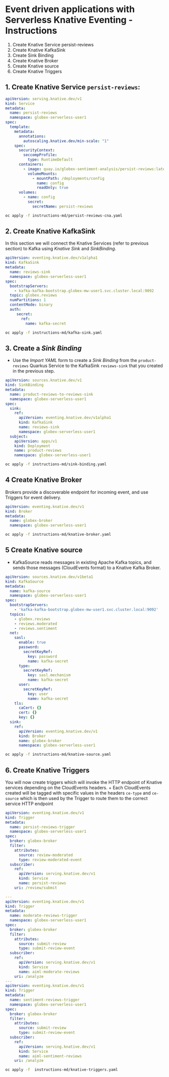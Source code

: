 # Event driven applications with Serverless Knative Eventing - Instructions

1. Create Knative Service persist-reviews
2. Create Knative KafkaSink
3. Create Sink Binding
4. Create Knative Broker
5. Create Knative source
6. Create Knative Triggers

## 1. Create Knative Service `persist-reviews`: 

```yaml
apiVersion: serving.knative.dev/v1
kind: Service
metadata:
  name: persist-reviews
  namespace: globex-serverless-user1
spec:
  template:
    metadata:
      annotations:
        autoscaling.knative.dev/min-scale: "1"
    spec:
      securityContext:
        seccompProfile:
          type: RuntimeDefault
      containers:
        - image: quay.io/globex-sentiment-analysis/persist-reviews:latest
          volumeMounts:
            - mountPath: /deployments/config
              name: config
              readOnly: true
      volumes:
        - name: config
          secret:
            secretName: persist-reviews            
```

```sh
oc apply -f instructions-md/persist-reviews-cna.yaml
```


## 2. Create Knative KafkaSink

In this section we will connect the Knative Services (refer to previous section) to Kafka using *Knative Sink* and *SinkBinding*. 

```yaml
apiVersion: eventing.knative.dev/v1alpha1
kind: KafkaSink
metadata:
  name: reviews-sink
  namespace: globex-serverless-user1
spec:
  bootstrapServers:
    - kafka-kafka-bootstrap.globex-mw-user1.svc.cluster.local:9092
  topic: globex.reviews
  numPartitions: 1
  contentMode: binary
  auth:
     secret:
       ref:
         name: kafka-secret

```

```sh
oc apply -f instructions-md/kafka-sink.yaml
```


## 3. Create a *Sink Binding*

* Use the *Import YAML* form to create a *Sink Binding* from the `product-reviews` Quarkus Service to the KafkaSink `reviews-sink` that you created in the previous step.

```yaml
apiVersion: sources.knative.dev/v1
kind: SinkBinding
metadata:
  name: product-reviews-to-reviews-sink
  namespace: globex-serverless-user1
spec:
  sink:
    ref:
      apiVersion: eventing.knative.dev/v1alpha1
      kind: KafkaSink
      name: reviews-sink
      namespace: globex-serverless-user1
  subject:
    apiVersion: apps/v1
    kind: Deployment
    name: product-reviews
    namespace: globex-serverless-user1
````

```sh
oc apply -f instructions-md/sink-binding.yaml
```

## 4 Create Knative Broker
Brokers provide a discoverable endpoint for incoming event, and use Triggers for event delivery. 

```yaml
apiVersion: eventing.knative.dev/v1
kind: Broker
metadata:
  name: globex-broker
  namespace: globex-serverless-user1
```

```sh
oc apply -f instructions-md/knative-broker.yaml
```



## 5 Create Knative source
* KafkaSource reads messages in existing Apache Kafka topics, and sends those messages (CloudEvents format) to a Knative Kafka Broker.

```yaml
apiVersion: sources.knative.dev/v1beta1
kind: KafkaSource
metadata:
  name: kafka-source
  namespace: globex-serverless-user1
spec:
  bootstrapServers:
    - 'kafka-kafka-bootstrap.globex-mw-user1.svc.cluster.local:9092'
  topics:
    - globex.reviews
    - reviews.moderated
    - reviews.sentiment
  net:
    sasl:
      enable: true
      password:
        secretKeyRef:
          key: password
          name: kafka-secret
      type:
        secretKeyRef:
          key: sasl.mechanism
          name: kafka-secret
      user:
        secretKeyRef:
          key: user
          name: kafka-secret
    tls:
      caCert: {}
      cert: {}
      key: {}
  sink:
    ref:
      apiVersion: eventing.knative.dev/v1
      kind: Broker
      name: globex-broker
      namespace: globex-serverless-user1
```

```sh
oc apply -f instructions-md/knative-source.yaml
```



## 6. Create Knative Triggers

You will now create triggers which will invoke the HTTP endpoint of Knative services depending on the CloudEvents headers. +
Each CloudEvents created will be tagged with specific values in the headers `ce-type` and `ce-source` which is then used by the Trigger to route them to the correct service HTTP endpoint


```yaml
apiVersion: eventing.knative.dev/v1
kind: Trigger
metadata:
  name: persist-reviews-trigger
  namespace: globex-serverless-user1
spec:
  broker: globex-broker
  filter:
    attributes:
      source: review-moderated
      type: review-moderated-event
  subscriber:
    ref:
      apiVersion: serving.knative.dev/v1
      kind: Service
      name: persist-reviews
    uri: /review/submit

---
apiVersion: eventing.knative.dev/v1
kind: Trigger
metadata:
  name: moderate-reviews-trigger
  namespace: globex-serverless-user1
spec:
  broker: globex-broker
  filter:
    attributes:
      source: submit-review
      type: submit-review-event
  subscriber:
    ref:
      apiVersion: serving.knative.dev/v1
      kind: Service
      name: aiml-moderate-reviews
    uri: /analyze
---
apiVersion: eventing.knative.dev/v1
kind: Trigger
metadata:
  name: sentiment-reviews-trigger
  namespace: globex-serverless-user1
spec:
  broker: globex-broker
  filter:
    attributes:
      source: submit-review
      type: submit-review-event
  subscriber:
    ref:
      apiVersion: serving.knative.dev/v1
      kind: Service
      name: aiml-sentiment-reviews
    uri: /analyze
```

```sh
oc apply -f  instructions-md/knative-triggers.yaml
```
